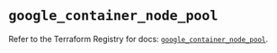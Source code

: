 # `google_container_node_pool`

Refer to the Terraform Registry for docs: [`google_container_node_pool`](https://registry.terraform.io/providers/hashicorp/google-beta/5.22.0/docs/resources/google_container_node_pool).
